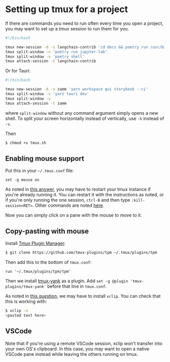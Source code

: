 # Setting up tmux for a project

If there are commands you need to run often every time you open a project, you may want to set up a tmux session to run them for you.

```sh
#!/bin/bash

tmux new-session -d -s langchain-contrib 'cd docs && poetry run /usr/bin/make livehtml'
tmux split-window -v 'poetry run jupyter-lab'
tmux split-window -v 'poetry shell'
tmux attach-session -t langchain-contrib
```

Or for Tauri:

```sh
#!/bin/bash

tmux new-session -d -s zamm 'yarn workspace gui storybook --ci'
tmux split-window -v 'yarn tauri dev'
tmux split-window -v
tmux attach-session -t zamm
```

where `split-window` without any command argument simply opens a new shell. To split your screen horizontally instead of vertically, use `-h` instead of `-v`.

Then

```bash
$ chmod +x tmux.sh
```

## Enabling mouse support

Put this in your `~/.tmux.conf` file:

```
set -g mouse on
```

As noted in [this answer](https://unix.stackexchange.com/a/559562), you may have to restart your tmux instance if you're already running it. You can restart it with the instructions as noted, or if you're only running the one session, `ctrl-B` and then type `:kill-session<RET>`. Other commands are noted [here](https://www.baeldung.com/linux/tmux-kill-respawn-pane).

Now you can simply click on a pane with the mouse to move to it.

## Copy-pasting with mouse

Install [Tmux Plugin Manager](https://github.com/tmux-plugins/tpm):

```bash
$ git clone https://github.com/tmux-plugins/tpm ~/.tmux/plugins/tpm
```

Then add this to the bottom of `tmux.conf`:

```
run '~/.tmux/plugins/tpm/tpm'
```

Then we install [tmux-yank](https://github.com/tmux-plugins/tmux-yank) as a plugin. Add `set -g @plugin 'tmux-plugins/tmux-yank'` before that line in `tmux.conf`.

As noted in [this question](https://unix.stackexchange.com/questions/318281/how-to-copy-and-paste-with-a-mouse-with-tmux), we may have to install `xclip`. You can check that this is working with:

```bash
$ xclip -o
<pasted text here>
```

## VSCode

Note that if you're using a remote VSCode session, xclip won't transfer into your own OS's clipboard. In this case, you may want to open a native VSCode pane instead while leaving the others running on tmux.
